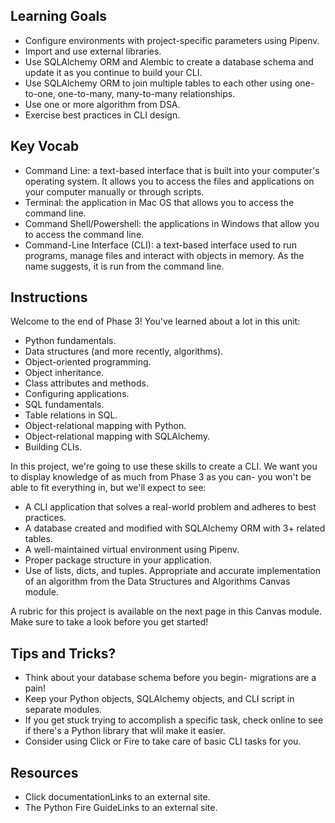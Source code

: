 ## Learning Goals

* Configure environments with project-specific parameters using Pipenv.
* Import and use external libraries.
* Use SQLAlchemy ORM and Alembic to create a database schema and update it as you continue to build your CLI.
* Use SQLAlchemy ORM to join multiple tables to each other using one-to-one, one-to-many, many-to-many relationships.
* Use one or more algorithm from DSA.
* Exercise best practices in CLI design.

## Key Vocab

* Command Line: a text-based interface that is built into your computer's operating system. It allows you to access the files and applications on your computer manually or through scripts.
* Terminal: the application in Mac OS that allows you to access the command line.
* Command Shell/Powershell: the applications in Windows that allow you to access the command line.
* Command-Line Interface (CLI): a text-based interface used to run programs, manage files and interact with objects in memory. As the name suggests, it is run from the command line.
## Instructions

Welcome to the end of Phase 3! You've learned about a lot in this unit:

* Python fundamentals.
* Data structures (and more recently, algorithms).
* Object-oriented programming.
* Object inheritance.
* Class attributes and methods.
* Configuring applications.
* SQL fundamentals.
* Table relations in SQL.
* Object-relational mapping with Python.
* Object-relational mapping with SQLAlchemy.
* Building CLIs.

In this project, we're going to use these skills to create a CLI. We want you to display knowledge of as much from Phase 3 as you can- you won't be able to fit everything in, but we'll expect to see:

* A CLI application that solves a real-world problem and adheres to best practices.
* A database created and modified with SQLAlchemy ORM with 3+ related tables.
* A well-maintained virtual environment using Pipenv.
* Proper package structure in your application.
* Use of lists, dicts, and tuples.
 Appropriate and accurate implementation of an algorithm from the Data Structures and Algorithms Canvas module.

A rubric for this project is available on the next page in this Canvas module. Make sure to take a look before you get started!

## Tips and Tricks?

* Think about your database schema before you begin- migrations are a pain!
* Keep your Python objects, SQLAlchemy objects, and CLI script in separate modules.
* If you get stuck trying to accomplish a specific task, check online to see if there's a Python library that wlil make it easier.
* Consider using Click or Fire to take care of basic CLI tasks for you.

## Resources

* Click documentationLinks to an external site.
* The Python Fire GuideLinks to an external site.
